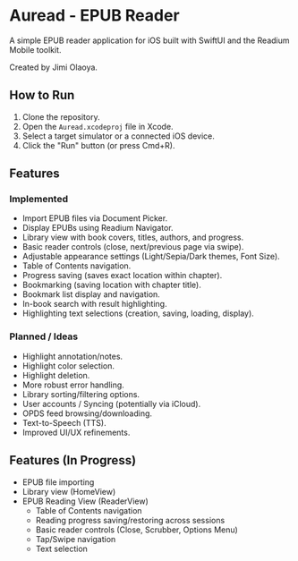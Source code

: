 # Auread - EPUB Reader

A simple EPUB reader application for iOS built with SwiftUI and the Readium Mobile toolkit.

Created by Jimi Olaoya.

## How to Run

1.  Clone the repository.
2.  Open the `Auread.xcodeproj` file in Xcode.
3.  Select a target simulator or a connected iOS device.
4.  Click the "Run" button (or press Cmd+R).

## Features

### Implemented

*   Import EPUB files via Document Picker.
*   Display EPUBs using Readium Navigator.
*   Library view with book covers, titles, authors, and progress.
*   Basic reader controls (close, next/previous page via swipe).
*   Adjustable appearance settings (Light/Sepia/Dark themes, Font Size).
*   Table of Contents navigation.
*   Progress saving (saves exact location within chapter).
*   Bookmarking (saving location with chapter title).
*   Bookmark list display and navigation.
*   In-book search with result highlighting.
*   Highlighting text selections (creation, saving, loading, display).

### Planned / Ideas

*   Highlight annotation/notes.
*   Highlight color selection.
*   Highlight deletion.
*   More robust error handling.
*   Library sorting/filtering options.
*   User accounts / Syncing (potentially via iCloud).
*   OPDS feed browsing/downloading.
*   Text-to-Speech (TTS).
*   Improved UI/UX refinements.

## Features (In Progress)

*   EPUB file importing
*   Library view (HomeView)
*   EPUB Reading View (ReaderView)
    *   Table of Contents navigation
    *   Reading progress saving/restoring across sessions
    *   Basic reader controls (Close, Scrubber, Options Menu)
    *   Tap/Swipe navigation
    *   Text selection 